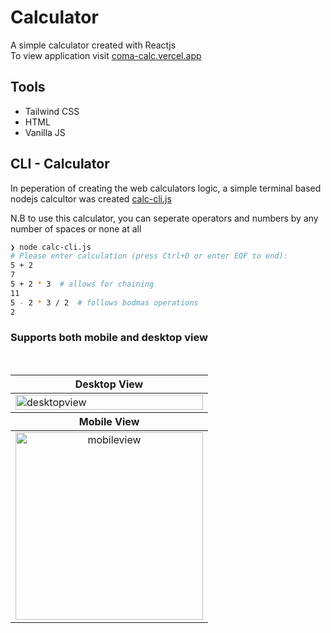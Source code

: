 # Calculator

A simple calculator created with Reactjs<br>
To view application visit [coma-calc.vercel.app](https://coma-calc.vercel.app/)

## Tools

* Tailwind CSS
* HTML
* Vanilla JS

## CLI - Calculator

In peperation of creating the web calculators logic, a simple terminal based nodejs calcultor was created [calc-cli.js](calc-cli.js)

N.B to use this calculator, you can seperate operators and numbers by any number of spaces or none at all
```sh
❯ node calc-cli.js
# Please enter calculation (press Ctrl+D or enter EOF to end):
5 + 2
7
5 + 2 * 3  # allows for chaining
11
5 - 2 * 3 / 2  # follows bodmas operations
2
```

### Supports both mobile and desktop view
<br>
<table  align="center">
    <col width="100%">
    <col width="100%">
    <thead>
    <tr>
        <th>Desktop View</th>
    </tr>
    </thead>
    <tbody>
    <tr>
        <td><img width="100%" src="https://i.ibb.co/3CJ8519/desktop.png" alt="desktopview" border="0"></td>
    </tr>
    </tbody>
    <thead>
    <tr>
        <th>Mobile View</th>
    </tr>
    </thead>
    <tbody>
    <tr>
        <td align="center"><img height="300" src="https://i.ibb.co/rQB3ZS2/mobile.png" alt="mobileview" border="0"></td>
    </tr>
    </tbody>
</table>
